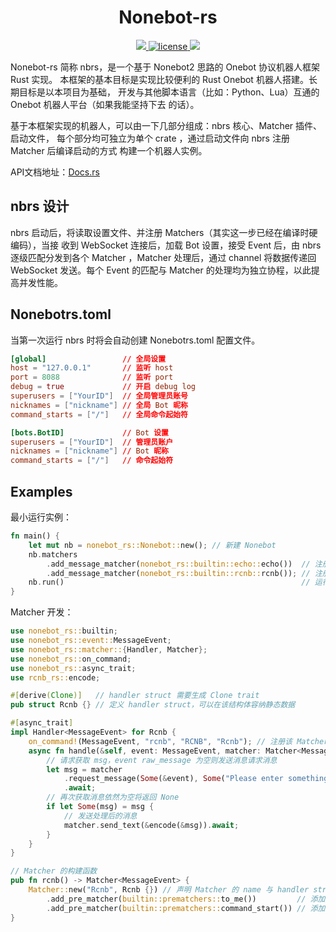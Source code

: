 <center>
    <h1> Nonebot-rs </h1>

  <a href="https://github.com/botuniverse/onebot/blob/master/v11/specs/README.md">
    <img src="https://img.shields.io/badge/OneBot-v11-black">
  </a>
  <a href="https://github.com/abrahum/nonebot-rs/blob/master/license">
    <img src="https://img.shields.io/github/license/abrahum/nonebot-rs" alt="license">
  </a>
  <a href="https://crates.io/crates/nonebot_rs">
    <img src="https://img.shields.io/crates/v/nonebot_rs">
  </a>
</center>

Nonebot-rs 简称 nbrs，是一个基于 Nonebot2 思路的 Onebot 协议机器人框架 Rust 实现。
本框架的基本目标是实现比较便利的 Rust Onebot 机器人搭建。长期目标是以本项目为基础，
开发与其他脚本语言（比如：Python、Lua）互通的 Onebot 机器人平台（如果我能坚持下去
的话）。

基于本框架实现的机器人，可以由一下几部分组成：nbrs 核心、Matcher 插件、启动文件，
每个部分均可独立为单个 crate ，通过启动文件向 nbrs 注册 Matcher 后编译启动的方式
构建一个机器人实例。

API文档地址：[Docs.rs](https://docs.rs/nonebot_rs/0.1.0/nonebot_rs/)

## nbrs 设计

nbrs 启动后，将读取设置文件、并注册 Matchers（其实这一步已经在编译时硬编码），当接
收到 WebSocket 连接后，加载 Bot 设置，接受 Event 后，由 nbrs 逐级匹配分发到各个
Matcher ，Matcher 处理后，通过 channel 将数据传递回 WebSocket 发送。每个 Event
的匹配与 Matcher 的处理均为独立协程，以此提高并发性能。

## Nonebotrs.toml

当第一次运行 nbrs 时将会自动创建 Nonebotrs.toml 配置文件。

```toml
[global]                 // 全局设置
host = "127.0.0.1"       // 监听 host
port = 8088              // 监听 port
debug = true             // 开启 debug log
superusers = ["YourID"]  // 全局管理员账号
nicknames = ["nickname"] // 全局 Bot 昵称
command_starts = ["/"]   // 全局命令起始符

[bots.BotID]             // Bot 设置
superusers = ["YourID"]  // 管理员账户
nicknames = ["nickname"] // Bot 昵称
command_starts = ["/"]   // 命令起始符
```

## Examples

最小运行实例：

```rust
fn main() {
    let mut nb = nonebot_rs::Nonebot::new(); // 新建 Nonebot
    nb.matchers
        .add_message_matcher(nonebot_rs::builtin::echo::echo())  // 注册 echo Matcher
        .add_message_matcher(nonebot_rs::builtin::rcnb::rcnb()); // 注册 rcnb Matcher
    nb.run()                                                     // 运行 Nonebot
}
```

Matcher 开发：

```rust
use nonebot_rs::builtin;
use nonebot_rs::event::MessageEvent;
use nonebot_rs::matcher::{Handler, Matcher};
use nonebot_rs::on_command;
use nonebot_rs::async_trait;
use rcnb_rs::encode;

#[derive(Clone)]   // handler struct 需要生成 Clone trait
pub struct Rcnb {} // 定义 handler struct，可以在该结构体容纳静态数据

#[async_trait]
impl Handler<MessageEvent> for Rcnb {
    on_command!(MessageEvent, "rcnb", "RCNB", "Rcnb"); // 注册该 Matcher 的命令匹配器
    async fn handle(&self, event: MessageEvent, matcher: Matcher<MessageEvent>) {
        // 请求获取 msg，event raw_message 为空则发送消息请求消息
        let msg = matcher
            .request_message(Some(&event), Some("Please enter something."))
            .await;
        // 再次获取消息依然为空将返回 None
        if let Some(msg) = msg {
            // 发送处理后的消息
            matcher.send_text(&encode(&msg)).await;
        }
    }
}

// Matcher 的构建函数
pub fn rcnb() -> Matcher<MessageEvent> {
    Matcher::new("Rcnb", Rcnb {}) // 声明 Matcher 的 name 与 handler struct
        .add_pre_matcher(builtin::prematchers::to_me())         // 添加 to_me prematcher
        .add_pre_matcher(builtin::prematchers::command_start()) // 添加 command_start permatcher
}
```